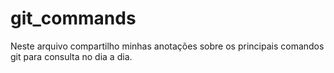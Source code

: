 # git_commands
Neste arquivo compartilho minhas anotações sobre os principais comandos git para consulta no dia a dia.
